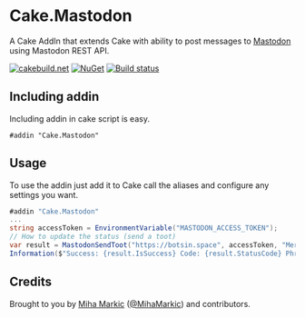 ﻿# Cake.Mastodon

A Cake AddIn that extends Cake with ability to post messages to [Mastodon](https://joinmastodon.org/) using Mastodon REST API.

[![cakebuild.net](https://img.shields.io/badge/WWW-cakebuild.net-blue.svg)](http://cakebuild.net/)
[![NuGet](https://img.shields.io/nuget/v/Cake.Mastodon.svg)](https://www.nuget.org/packages/Cake.Mastodon)
[![Build status](https://ci.appveyor.com/api/projects/status/vi07dth3d1gek7ak?svg=true)](https://ci.appveyor.com/project/cakecontrib/cake-mastodon)

## Including addin
Including addin in cake script is easy.
```
#addin "Cake.Mastodon"
```
## Usage

To use the addin just add it to Cake call the aliases and configure any settings you want.

```csharp
#addin "Cake.Mastodon"
...
string accessToken = EnvironmentVariable("MASTODON_ACCESS_TOKEN");
// How to update the status (send a toot)
var result = MastodonSendToot("https://botsin.space", accessToken, "Merely testing three", "I1");
Information($"Success: {result.IsSuccess} Code: {result.StatusCode} Phrase: {result.ReasonPhrase} Body: {result.Body}");
```

## Credits

Brought to you by [Miha Markic](https://github.com/MihaMarkic) ([@MihaMarkic](https://twitter.com/MihaMarkic/)) and contributors. 